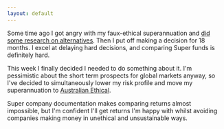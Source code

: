 ```yaml
---
layout: default
---
```


Some time ago I got angry with my faux-ethical superannuation and [did some
research on alternatives](/2010/01/16/ethical-superannuation.html). Then I put
off making a decision for 18 months. I excel at delaying hard decisions,
and comparing Super funds is definitely hard.

This week I finally decided I needed to do something about it. I'm pessimistic
about the short term prospects for global markets anyway, so I've decided to
simultaneously lower my risk profile and move my superannuation to [Australian
Ethical](http://www.austethical.com.au/).

Super company documentation makes comparing returns almost impossible, but I'm
confident I'll get returns I'm happy with whilst avoiding companies making
money in unethical and unsustainable ways.
